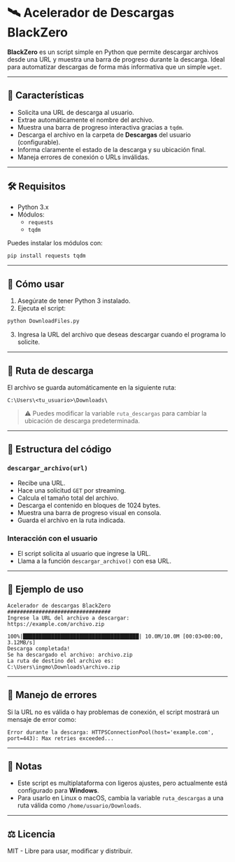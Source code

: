 # 🛰️ Acelerador de Descargas BlackZero

**BlackZero** es un script simple en Python que permite descargar archivos desde una URL y muestra una barra de progreso durante la descarga. Ideal para automatizar descargas de forma más informativa que un simple `wget`.

---

## 🧠 Características

- Solicita una URL de descarga al usuario.
- Extrae automáticamente el nombre del archivo.
- Muestra una barra de progreso interactiva gracias a `tqdm`.
- Descarga el archivo en la carpeta de **Descargas** del usuario (configurable).
- Informa claramente el estado de la descarga y su ubicación final.
- Maneja errores de conexión o URLs inválidas.

---

## 🛠️ Requisitos

- Python 3.x
- Módulos:
  - `requests`
  - `tqdm`

Puedes instalar los módulos con:

```bash
pip install requests tqdm
```

---

## 🚀 Cómo usar

1. Asegúrate de tener Python 3 instalado.
2. Ejecuta el script:

```bash
python DownloadFiles.py
```

3. Ingresa la URL del archivo que deseas descargar cuando el programa lo solicite.

---

## 📁 Ruta de descarga

El archivo se guarda automáticamente en la siguiente ruta:

```plaintext
C:\Users\<tu_usuario>\Downloads\
```

> ⚠️ Puedes modificar la variable `ruta_descargas` para cambiar la ubicación de descarga predeterminada.

---

## 🧩 Estructura del código

### `descargar_archivo(url)`
- Recibe una URL.
- Hace una solicitud `GET` por streaming.
- Calcula el tamaño total del archivo.
- Descarga el contenido en bloques de 1024 bytes.
- Muestra una barra de progreso visual en consola.
- Guarda el archivo en la ruta indicada.

### Interacción con el usuario
- El script solicita al usuario que ingrese la URL.
- Llama a la función `descargar_archivo()` con esa URL.

---

## 🧱 Ejemplo de uso

```
Acelerador de descargas BlackZero
#################################
Ingrese la URL del archivo a descargar: https://example.com/archivo.zip

100%|█████████████████████████████████████| 10.0M/10.0M [00:03<00:00, 3.12MB/s]
Descarga completada!
Se ha descargado el archivo: archivo.zip
La ruta de destino del archivo es: C:\Users\ingmo\Downloads\archivo.zip
```

---

## 🧯 Manejo de errores

Si la URL no es válida o hay problemas de conexión, el script mostrará un mensaje de error como:

```
Error durante la descarga: HTTPSConnectionPool(host='example.com', port=443): Max retries exceeded...
```

---

## 📌 Notas

- Este script es multiplataforma con ligeros ajustes, pero actualmente está configurado para **Windows**.
- Para usarlo en Linux o macOS, cambia la variable `ruta_descargas` a una ruta válida como `/home/usuario/Downloads`.

---

## ⚖️ Licencia

MIT - Libre para usar, modificar y distribuir.
